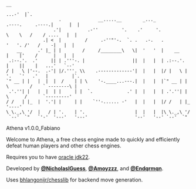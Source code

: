 ```
                                                                                                      __       
                                                                                                 ...-'  |`.    
                    .              __.....__        _..._                       .----.     .----.|      |  |   
                  .'|          .-''         '.    .'     '.                      \    \   /    / ....   |  |   
              .| <  |         /     .-''"'-.  `. .   .-.   .                      '   '. /'   /    -|   |  |   
    __      .' |_ | |        /     /________\   \|  '   '  |    __                |    |'    /      |   |  |   
 .:--.'.  .'     || | .'''-. |                  ||  |   |  | .:--.'.              |    ||    |   ...'   `--'   
/ |   \ |'--.  .-'| |/.'''. \\    .-------------'|  |   |  |/ |   \ |             '.   `'   .'   |         |`. 
`" __ | |   |  |  |  /    | | \    '-.____...---.|  |   |  |`" __ | |              \        /    ` --------\ | 
 .'.''| |   |  |  | |     | |  `.             .' |  |   |  | .'.''| |               \      /      `---------'  
/ /   | |_  |  '.'| |     | |    `''-...... -'   |  |   |  |/ /   | |_               '----'                    
\ \._,\ '/  |   / | '.    | '.                   |  |   |  |\ \._,\ '/                                         
 `--'  `"   `'-'  '---'   '---'                  '--'   '--' `--'  `"                                          
```

<!-- generated using https://patorjk.com/software/taag/#p=display&f=Crazy&t=Athena -->
<!-- 
how to make a release:
copy every file from bin into a random folder (not in the project directory)
also copy book.txt into that folder
open a command prompt window
run this command: jar cfve Athena.jar Main *
it should work, and you'll end up with a new jar file (Athena.jar) in that folder
rename the jar to whatever the current version is (use semantic versioning)
create a release, and make the tag the same as the current grandmaster corresponding to the major version
important: DO NOT USE THE BUILT-IN VSCODE EXPORT JAR COMMAND
this will not bundle book.txt into the jar, which causes errors
-->

Athena v1.0.0_Fabiano

Welcome to Athena, a free chess engine made to quickly and efficiently defeat human players and other chess engines.

Requires you to have [oracle jdk22](oracle.com/java/technologies/downloads/#jdk22-windows).


Developed by [**@NicholasIGuess**](github.com/NicholasIGuess), [**@Amoyzzz**](github.com/Amoyzzz), and [**@Endqrmqn**](github.com/Endqrmqn).

Uses [bhlangonijr/chesslib](github.com/bhlangonijr/chesslib) for backend move generation.